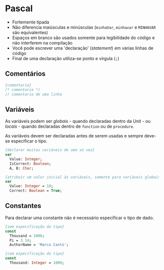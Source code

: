 # Pascal

- Fortemente tipada  
- Não diferencia maiúsculas e minúsculas (`minhaVar`, `minhavar` e `MINHAVAR` são equivalentes)  
- Espaços em branco são usados somente para legibilidade do código e não interferem na compilação  
- Você pode escrever uma 'declaração' (_statement_) em várias linhas de código  
- Final de uma declaração utiliza-se ponto e vírgula (`;`)

## Comentários

```pascal
{comentario}
(* comentario *)
// comentario de uma linha
```

## Variáveis

As variáveis podem ser _globais_ - quando declaradas dentro da Unit - ou _locais_ - quando declaradas dentro de `function` ou de  `procedure`.

As variáveis devem ser declaradas antes de serem usadas e sempre deve-se especificar o tipo.

```pascal
{declarar muitas variáveis de uma só vez}
var
  Value: Integer;
  IsCorrect: Boolean;
  A, B: Char;

{atribuir um valor inicial às variáveis, somente para variáveis globais}
var
  Value: Integer = 10;
  Correct: Boolean = True;
```

## Constantes

Para declarar uma constante não é necessário especificar o tipo de dado.

```pascal
{sem especificação do tipo}
const
  Thousand = 1000;
  Pi = 3.14;
  AuthorName = 'Marco Cantù';

{com especificação do tipo}
const
  Thousand: Integer = 1000;
```
